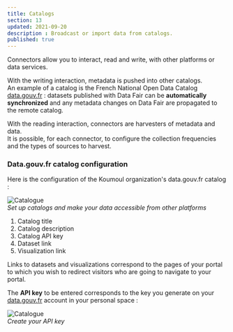 ```yaml
---
title: Catalogs
section: 13
updated: 2021-09-20
description : Broadcast or import data from catalogs.
published: true
---
```

Connectors allow you to interact, read and write, with other platforms or data services.

With the writing interaction, metadata is pushed into other catalogs.  
An example of a catalog is the French National Open Data Catalog [data.gouv.fr](https://www.data.gouv.fr/fr/) : datasets published with Data&nbsp;Fair can be **automatically synchronized** and any metadata changes on Data&nbsp;Fair are propagated to the remote catalog.

With the reading interaction, connectors are harvesters of metadata and data.  
It is  possible, for each connector, to configure the collection frequencies and the types of sources to harvest.

### Data.gouv.fr catalog configuration

Here is the configuration of the Koumoul organization's data.gouv.fr catalog :

![Catalogue](./images/user-guide-backoffice/catalogue-data-gouv.jpg)  
*Set up catalogs and make your data accessible from other platforms*

1. Catalog title
2. Catalog description  
3. Catalog API key  
4. Dataset link  
5. Visualization link

<p>
</p>

Links to datasets and visualizations correspond to the pages of your portal to which you wish to redirect visitors who are going to navigate to your portal.

The **API key** to be entered corresponds to the key you generate on your [data.gouv.fr](https://www.data.gouv.fr/fr/) account in your personal space :

![Catalogue](./images/user-guide-backoffice/cle-catalogue-data-gouv.jpg)  
*Create your API key*
